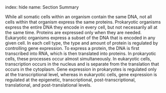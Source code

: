 index: hide
name: Section Summary

While all somatic cells within an organism contain the same DNA, not all cells within that organism express the same proteins. Prokaryotic organisms express the entire DNA they encode in every cell, but not necessarily all at the same time. Proteins are expressed only when they are needed. Eukaryotic organisms express a subset of the DNA that is encoded in any given cell. In each cell type, the type and amount of protein is regulated by controlling gene expression. To express a protein, the DNA is first transcribed into RNA, which is then translated into proteins. In prokaryotic cells, these processes occur almost simultaneously. In eukaryotic cells, transcription occurs in the nucleus and is separate from the translation that occurs in the cytoplasm. Gene expression in prokaryotes is regulated only at the transcriptional level, whereas in eukaryotic cells, gene expression is regulated at the epigenetic, transcriptional, post-transcriptional, translational, and post-translational levels.
